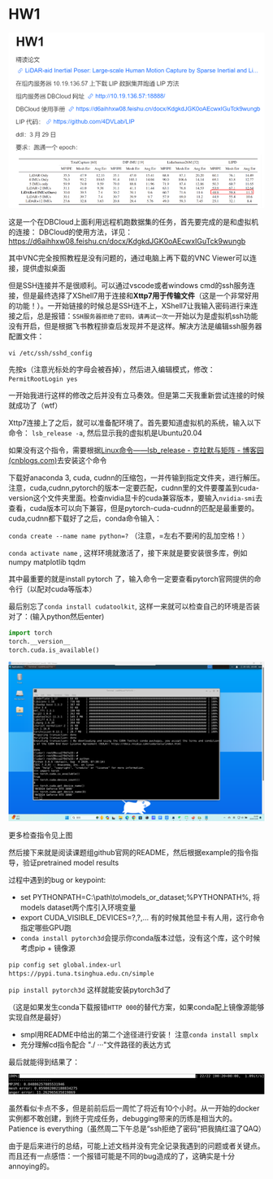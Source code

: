 # HW1

![image](https://github.com/bearthesilly/csrookie/blob/main/dl_hw_project/png_hw1/1.png)

这是一个在DBCloud上面利用远程机跑数据集的任务，首先要完成的是和虚拟机的连接：
DBCloud的使用方法，详见：https://d6aihhxw08.feishu.cn/docx/KdgkdJGK0oAEcwxIGuTck9wungb

其中VNC完全按照教程是没有问题的，通过电脑上再下载的VNC Viewer可以连接，提供虚拟桌面

但是SSH连接并不是很顺利。可以通过vscode或者windows cmd的ssh服务连接，但是最终选择了XShell7用于连接和**Xttp7用于传输文件**（这是一个非常好用的功能！）。一开始链接的时候总是SSH连不上，XShell7让我输入密码进行来连接之后，总是报错：``SSH服务器拒绝了密码，请再试一次``一开始以为是虚拟机ssh功能没有开启，但是根据飞书教程排查后发现并不是这样。解决方法是编辑ssh服务器配置文件：

``vi /etc/ssh/sshd_config``

先按s（注意光标处的字母会被吞掉），然后进入编辑模式，修改：
``PermitRootLogin yes`` 

一开始我进行这样的修改之后并没有立马奏效。但是第二天我重新尝试连接的时候就成功了（wtf）

Xttp7连接上了之后，就可以准备配环境了。首先要知道虚拟机的系统，输入以下命令：
``lsb_release -a``, 然后显示我的虚拟机是Ubuntu20.04

如果没有这个指令，需要根据[Linux命令——lsb_release - 克拉默与矩阵 - 博客园 (cnblogs.com)](https://www.cnblogs.com/kelamoyujuzhen/p/9691113.html)去安装这个命令

下载好anaconda 3, cuda, cudnn的压缩包，一并传输到指定文件夹，进行解压。注意，cuda,cudnn,pytorch的版本一定要匹配，cudnn里的文件要覆盖到cuda-version这个文件夹里面。检查nvidia显卡的cuda兼容版本，要输入``nvidia-smi``去查看，cuda版本可以向下兼容，但是pytorch-cuda-cudnn的匹配是最重要的。cuda,cudnn都下载好了之后，conda命令输入：

``conda create --name name python=?``  （注意，=左右不要闲的乱加空格！）

``conda activate name``   , 这样环境就激活了，接下来就是要安装很多库，例如numpy matplotlib  tqdm 

其中最重要的就是install pytorch 了，输入命令一定要查看pytorch官网提供的命令行（以配对cuda等版本）

最后别忘了``conda install cudatoolkit``, 这样一来就可以检查自己的环境是否装对了：(输入python然后enter)

````python
import torch
torch.__version__
torch.cuda.is_available()
````

![image](https://github.com/bearthesilly/csrookie/blob/main/dl_hw_project/png_hw1/2.png)

更多检查指令见上图

然后接下来就是阅读课题组github官网的README，然后根据example的指令指导，验证pretrained model results

过程中遇到的bug or keypoint:

- set PYTHONPATH=C:\path\to\models_or_dataset;%PYTHONPATH%, 将models dataset两个库引入环境变量
- export CUDA_VISIBLE_DEVICES=?,?,...   有的时候其他显卡有人用，这行命令指定哪些GPU跑
- ``conda install pytorch3d``会提示你conda版本过低，没有这个库，这个时候考虑pip + 镜像源

``pip config set global.index-url https://pypi.tuna.tsinghua.edu.cn/simple``

``pip install pytorch3d``   这样就能安装pytorch3d了

（这是如果发生conda下载报错``HTTP 000``的替代方案，如果conda配上镜像源能够实现自然是最好）

- smpl用README中给出的第二个途径进行安装！ 注意``conda install smplx``
- 充分理解cd指令配合 "./ ···"文件路径的表达方式

最后就能得到结果了：

![image](https://github.com/bearthesilly/csrookie/blob/main/dl_hw_project/png_hw1/3.png)

虽然看似卡点不多，但是前前后后一周忙了将近有10个小时。从一开始的docker实例都不敢创建，到终于完成任务，debugging带来的历练是相当大的。Patience is everything（虽然周二下午总是“ssh拒绝了密码”把我搞红温了QAQ）

由于是后来进行的总结，可能上述文档并没有完全记录我遇到的问题或者关键点。而且还有一点感悟：一个报错可能是不同的bug造成的了，这确实是十分annoying的。